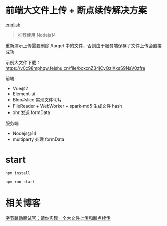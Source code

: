 # 前端大文件上传 + 断点续传解决方案

[english](./readme-en.md)

> 推荐使用 Nodejs14

重新演示上传需要删除 /target 中的文件，否则由于服务端保存了文件上传会直接成功

示例大文件下载：https://v0c98mphqw.feishu.cn/file/boxcnZ34jCyQziXxsS9NaV0zfre


前端
* Vue@2
* Element-ui  
* Blob#slice 实现文件切片
* FileReader + WebWorker + spark-md5 生成文件 hash
* xhr 发送 formData

服务端
* Nodejs@14
* multiparty 处理 formData

# start

```
npm install
```

```
npm run start
```

# 相关博客
[字节跳动面试官：请你实现一个大文件上传和断点续传](https://juejin.im/post/5dff8a26e51d4558105420ed
)
